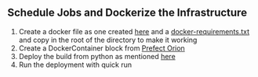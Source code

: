 ## Schedule Jobs and Dockerize the Infrastructure

1. Create a docker file as one created [here](./Dockerfile) and a [docker-requirements.txt](./docker-requirements.txt) and copy in the root of the directory to make it working
2. Create a DockerContainer block from [Prefect Orion](http://localhost:4200/blocks/catalog/docker-container/create)
3. Deploy the build from python as mentioned [here](./deploy_docker_container.py)
4. Run the deployment with quick run